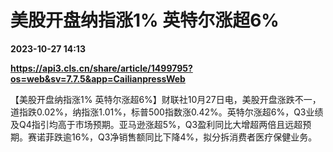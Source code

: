 # 美股开盘纳指涨1% 英特尔涨超6%

**2023-10-27 14:13**

**https://api3.cls.cn/share/article/1499795?os=web&sv=7.7.5&app=CailianpressWeb**

【美股开盘纳指涨1% 英特尔涨超6%】财联社10月27日电，美股开盘涨跌不一，道指跌0.02%，纳指涨1.01%，标普500指数涨0.42%。英特尔涨超6%，Q3业绩及Q4指引均高于市场预期。亚马逊涨超5%，Q3盈利同比大增超两倍且远超预期。赛诺菲跌逾16%，Q3净销售额同比下降4%，拟分拆消费者医疗保健业务。